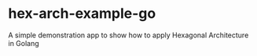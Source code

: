 # hex-arch-example-go
A simple demonstration app to show how to apply Hexagonal Architecture in Golang
